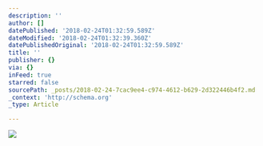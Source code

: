 ```yaml
---
description: ''
author: []
datePublished: '2018-02-24T01:32:59.589Z'
dateModified: '2018-02-24T01:32:39.360Z'
datePublishedOriginal: '2018-02-24T01:32:59.589Z'
title: ''
publisher: {}
via: {}
inFeed: true
starred: false
sourcePath: _posts/2018-02-24-7cac9ee4-c974-4612-b629-2d322446b4f2.md
_context: 'http://schema.org'
_type: Article

---
```

![](https://the-grid-user-content.s3-us-west-2.amazonaws.com/68fa259c-1ae0-4fc1-9d49-e886d5b6da5a.png)